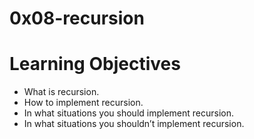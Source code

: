 # 0x08-recursion

# Learning Objectives
- What is recursion.
- How to implement recursion.
- In what situations you should implement recursion.
- In what situations you shouldn’t implement recursion.
